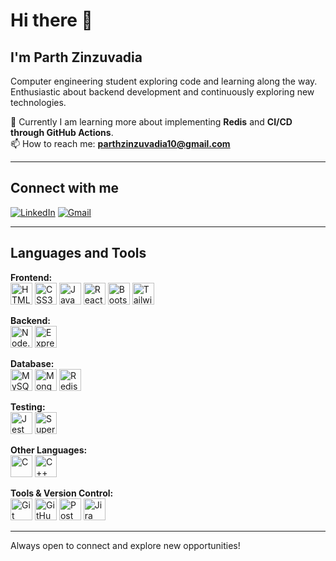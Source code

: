 # Hi there 👋

## I'm Parth Zinzuvadia

Computer engineering student exploring code and learning along the way.  
Enthusiastic about backend development and continuously exploring new technologies.  

🌱 Currently I am learning more about implementing **Redis** and **CI/CD through GitHub Actions**.  
📫 How to reach me: **parthzinzuvadia10@gmail.com**

---

## Connect with me
[![LinkedIn](https://img.shields.io/badge/LinkedIn-0A66C2?style=for-the-badge&logo=linkedin&logoColor=white)](https://www.linkedin.com/in/parth-zinzuvadia/)
[![Gmail](https://img.shields.io/badge/Email-D14836?style=for-the-badge&logo=gmail&logoColor=white)](mailto:parthzinzuvadia10@gmail.com)

---

## Languages and Tools  

**Frontend:**  
<img src="https://cdn.jsdelivr.net/gh/devicons/devicon/icons/html5/html5-original.svg" alt="HTML5" width="35" height="35"/> 
<img src="https://cdn.jsdelivr.net/gh/devicons/devicon/icons/css3/css3-original.svg" alt="CSS3" width="35" height="35"/> 
<img src="https://cdn.jsdelivr.net/gh/devicons/devicon/icons/javascript/javascript-original.svg" alt="JavaScript" width="35" height="35"/> 
<img src="https://cdn.jsdelivr.net/gh/devicons/devicon/icons/react/react-original.svg" alt="React" width="35" height="35"/> 
<img src="https://cdn.jsdelivr.net/gh/devicons/devicon/icons/bootstrap/bootstrap-original.svg" alt="Bootstrap" width="35" height="35"/> 
<img src="https://www.vectorlogo.zone/logos/tailwindcss/tailwindcss-icon.svg" alt="Tailwind CSS" width="35" height="35"/>  

**Backend:**  
<img src="https://cdn.jsdelivr.net/gh/devicons/devicon/icons/nodejs/nodejs-original.svg" alt="Node.js" width="35" height="35"/> 
<img src="https://cdn.jsdelivr.net/gh/devicons/devicon/icons/express/express-original.svg" alt="Express" width="35" height="35"/>  

**Database:**  
<img src="https://cdn.jsdelivr.net/gh/devicons/devicon/icons/mysql/mysql-original.svg" alt="MySQL" width="35" height="35"/> 
<img src="https://cdn.jsdelivr.net/gh/devicons/devicon/icons/mongodb/mongodb-original.svg" alt="MongoDB" width="35" height="35"/> 
<img src="https://cdn.jsdelivr.net/gh/devicons/devicon/icons/redis/redis-original.svg" alt="Redis" width="35" height="35"/>  

**Testing:**  
<img src="https://www.vectorlogo.zone/logos/jestjsio/jestjsio-icon.svg" alt="Jest" width="35" height="35"/> 
<img src="https://avatars.githubusercontent.com/u/2612544?s=200&v=4" alt="Supertest" width="35" height="35"/>  

**Other Languages:**  
<img src="https://cdn.jsdelivr.net/gh/devicons/devicon/icons/c/c-original.svg" alt="C" width="35" height="35"/> 
<img src="https://cdn.jsdelivr.net/gh/devicons/devicon/icons/cplusplus/cplusplus-original.svg" alt="C++" width="35" height="35"/>  

**Tools & Version Control:**  
<img src="https://cdn.jsdelivr.net/gh/devicons/devicon/icons/git/git-original.svg" alt="Git" width="35" height="35"/> 
<img src="https://cdn.jsdelivr.net/gh/devicons/devicon/icons/github/github-original.svg" alt="GitHub" width="35" height="35"/> 
<img src="https://www.vectorlogo.zone/logos/getpostman/getpostman-icon.svg" alt="Postman" width="35" height="35"/> 
<img src="https://cdn.jsdelivr.net/gh/devicons/devicon/icons/jira/jira-original.svg" alt="Jira" width="35" height="35"/>  

---

Always open to connect and explore new opportunities!
